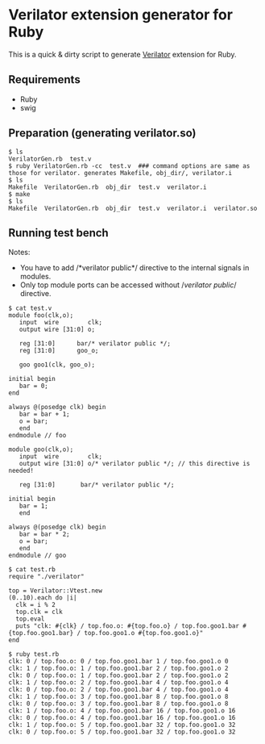 # Verilator extension generator for Ruby

This is a quick & dirty script to generate
[Verilator](https://www.veripool.org/projects/verilator/wiki/Intro) extension
for Ruby.

## Requirements
* Ruby
* swig

## Preparation (generating verilator.so)

```shell
$ ls
VerilatorGen.rb  test.v
$ ruby VerilatorGen.rb -cc  test.v  ### command options are same as those for verilator. generates Makefile, obj_dir/, verilator.i
$ ls
Makefile  VerilatorGen.rb  obj_dir  test.v  verilator.i
$ make
$ ls
Makefile  VerilatorGen.rb  obj_dir  test.v  verilator.i  verilator.so

```
## Running test bench

Notes:
* You have to add /\*verilator public\*/ directive to the internal signals in modules.
* Only top module ports can be accessed without /*verilator public*/ directive.

```
$ cat test.v
module foo(clk,o);
   input  wire        clk;
   output wire [31:0] o;

   reg [31:0] 	   bar/* verilator public */;
   reg [31:0]      goo_o;

   goo goo1(clk, goo_o);

initial begin
   bar = 0;
end

always @(posedge clk) begin
   bar = bar + 1;
   o = bar;
   end
endmodule // foo

module goo(clk,o);
   input  wire        clk;
   output wire [31:0] o/* verilator public */; // this directive is needed!

   reg [31:0] 	    bar/* verilator public */;

initial begin
   bar = 1;
   end

always @(posedge clk) begin
   bar = bar * 2;
   o = bar;
   end
endmodule // goo
```

```
$ cat test.rb
require "./verilator"

top = Verilator::Vtest.new
(0..10).each do |i|
  clk = i % 2
  top.clk = clk
  top.eval
  puts "clk: #{clk} / top.foo.o: #{top.foo.o} / top.foo.goo1.bar #{top.foo.goo1.bar} / top.foo.goo1.o #{top.foo.goo1.o}"
end
```

```
$ ruby test.rb
clk: 0 / top.foo.o: 0 / top.foo.goo1.bar 1 / top.foo.goo1.o 0
clk: 1 / top.foo.o: 1 / top.foo.goo1.bar 2 / top.foo.goo1.o 2
clk: 0 / top.foo.o: 1 / top.foo.goo1.bar 2 / top.foo.goo1.o 2
clk: 1 / top.foo.o: 2 / top.foo.goo1.bar 4 / top.foo.goo1.o 4
clk: 0 / top.foo.o: 2 / top.foo.goo1.bar 4 / top.foo.goo1.o 4
clk: 1 / top.foo.o: 3 / top.foo.goo1.bar 8 / top.foo.goo1.o 8
clk: 0 / top.foo.o: 3 / top.foo.goo1.bar 8 / top.foo.goo1.o 8
clk: 1 / top.foo.o: 4 / top.foo.goo1.bar 16 / top.foo.goo1.o 16
clk: 0 / top.foo.o: 4 / top.foo.goo1.bar 16 / top.foo.goo1.o 16
clk: 1 / top.foo.o: 5 / top.foo.goo1.bar 32 / top.foo.goo1.o 32
clk: 0 / top.foo.o: 5 / top.foo.goo1.bar 32 / top.foo.goo1.o 32
```
